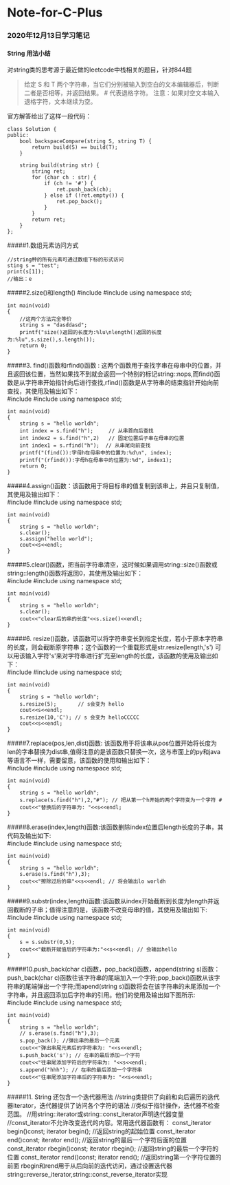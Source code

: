 # Note-for-C-Plus
### 2020年12月13日学习笔记
#### String 用法小结  
对string类的思考源于最近做的leetcode中栈相关的题目，针对844题  
>给定 S 和 T 两个字符串，当它们分别被输入到空白的文本编辑器后，判断二者是否相等，并返回结果。 # 代表退格字符。
>注意：如果对空文本输入退格字符，文本继续为空。

官方解答给出了这样一段代码：
    
    class Solution {
    public:
        bool backspaceCompare(string S, string T) {
            return build(S) == build(T);
        }

        string build(string str) {
            string ret;
            for (char ch : str) {
                if (ch != '#') {
                    ret.push_back(ch);
                } else if (!ret.empty()) {
                    ret.pop_back();
                }
            }
            return ret;
        }
    };

#####1.数组元素访问方式

    //string种的所有元素可通过数组下标的形式访问
    sting s = "test";
    print(s[1]);
    //输出：e
#####2.size()和length()
    #include<iostream>
    #include<string>
    using namespace std;
 
    int main(void)
    {
        //这两个方法完全等价
        string s = "dasddasd";
        printf("size()返回的长度为:%lu\nlength()返回的长度为:%lu",s.size(),s.length());
        return 0;
    }
#####3. find()函数和rfind()函数 : 这两个函数用于查找字串在母串中的位置，并且返回该位置，当然如果找不到就会返回一个特别的标记string::nops,而find()函数是从字符串开始指针向后进行查找,rfind()函数是从字符串的结束指针开始向前查找，其使用及输出如下：  
    #include<iostream>
    #include<string>
    using namespace std;

    int main(void)
    {
        string s = "hello worldh";
        int index = s.find("h");     // 从串首向后查找
        int index2 = s.find("h",2)   // 固定位置后子串在母串的位置
        int index1 = s.rfind("h");  // 从串尾向前查找
        printf("(find()):字母h在母串中的位置为:%d\n", index); 
        printf("(rfind()):字母h在母串中的位置为:%d", index1);
        return 0;
    }
#####4.assign()函数：该函数用于将目标串的值复制到该串上，并且只复制值，其使用及输出如下：  
    #include <iostream>
    #include <string>
    using namespace std;

    int main(void)
    {
        string s = "hello worldh";
        s.clear();
        s.assign("hello world");
        cout<<s<<endl;   
    }
#####5.clear()函数，把当前字符串清空，这时候如果调用string::size()函数或string::length()函数将返回0，其使用及输出如下：  
    #include <iostream>
    #include <string>
    using namespace std;

    int main(void)
    {
        string s = "hello worldh";
        s.clear();
        cout<<"clear后的串的长度"<<s.size()<<endl;
    }
#####6. resize()函数，该函数可以将字符串变长到指定长度，若小于原本字符串的长度，则会截断原字符串；这个函数的一个重载形式是str.resize(length,'s') 可以用该输入字符's'来对字符串进行扩充至length的长度，该函数的使用及输出如下：  
    #include <iostream>
    #include <string>
    using namespace std;

    int main(void)
    {
        string s = "hello worldh";
        s.resize(5);       // s会变为 hello
        cout<<s<<endl;
        s.resize(10,'C'); // s 会变为 helloCCCCC
        cout<<s<<endl;   
    }
#####7.replace(pos,len,dist)函数: 该函数用于将该串从pos位置开始将长度为len的字串替换为dist串,值得注意的是该函数只替换一次，这与市面上的py和java等语言不一样，需要留意，该函数的使用和输出如下：  
    #include <iostream>
    #include <string>
    using namespace std;

    int main(void)
    {
        string s = "hello worldh";
        s.replace(s.find("h"),2,"#"); // 把从第一个h开始的两个字符变为一个字符 #
        cout<<"替换后的字符串为: "<<s<<endl;   
    }
#####8.erase(index,length)函数:该函数删除index位置后length长度的子串，其代码及输出如下:  
    #include <iostream>
    #include <string>
    using namespace std;

    int main(void)
    {
        string s = "hello worldh";
        s.erase(s.find("h"),3);
        cout<<"擦除过后的串"<<s<<endl; // 将会输出lo worldh
    }
#####9.substr(index,length)函数:该函数从index开始截断到长度为length并返回截断的子串；值得注意的是，该函数不改变母串的值，其使用及输出如下:  
    #include <iostream>
    #include <string>
    using namespace std;

    int main(void)
    {
        s = s.substr(0,5); 
        cout<<"截断并赋值后的字符串为:"<<s<<endl; // 会输出hello
    }
#####10.push_back(char c)函数，pop_back()函数，append(string s)函数：push_back(char c)函数往该字符串的尾端加入一个字符;pop_back()函数从该字符串的尾端弹出一个字符;而apend(string s)函数将会在该字符串的末尾添加一个字符串，并且返回添加后字符串的引用。他们的使用及输出如下图所示:  
    #include <iostream>
    #include <string>
    using namespace std;

    int main(void)
    {
        string s = "hello worldh";
        // s.erase(s.find("h"),3);
        s.pop_back(); //弹出串的最后一个元素
        cout<<"弹出串尾元素后的字符串为: "<<s<<endl;
        s.push_back('s'); // 在串的最后添加一个字符
        cout<<"往串尾添加字符后的字符串为: "<<s<<endl;
        s.append("hhh"); // 在串的最后添加一个字符串
        cout<<"往串尾添加字符串后的字符串为: "<<s<<endl;
    }
#####11. String 还包含一个迭代器用法
    //string类提供了向前和向后遍历的迭代器iterator，迭代器提供了访问各个字符的语法
    //类似于指针操作，迭代器不检查范围。
    //用string::iterator或string::const_iterator声明迭代器变量
    //const_iterator不允许改变迭代的内容。常用迭代器函数有：
    const_iterator begin()const;
    iterator begin();                //返回string的起始位置
    const_iterator end()const;
    iterator end();                    //返回string的最后一个字符后面的位置
    const_iterator rbegin()const;
    iterator rbegin();                //返回string的最后一个字符的位置
    const_iterator rend()const;
    iterator rend();                    //返回string第一个字符位置的前面
    rbegin和rend用于从后向前的迭代访问，通过设置迭代器string::reverse_iterator,string::const_reverse_iterator实现
